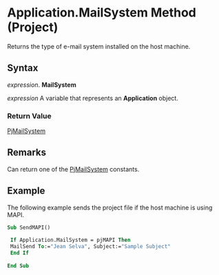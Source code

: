 
# Application.MailSystem Method (Project)

Returns the type of e-mail system installed on the host machine.


## Syntax

 _expression_. **MailSystem**

 _expression_ A variable that represents an **Application** object.


### Return Value

[PjMailSystem](d32f0e55-52fc-75b2-34d9-237447d26fe1.md)


## Remarks

Can return one of the [PjMailSystem](d32f0e55-52fc-75b2-34d9-237447d26fe1.md) constants.


## Example

The following example sends the project file if the host machine is using MAPI.


```vb
Sub SendMAPI() 
 
 If Application.MailSystem = pjMAPI Then 
 MailSend To:="Jean Selva", Subject:="Sample Subject" 
 End If 
 
End Sub
```


